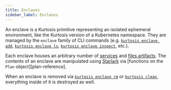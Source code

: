```yaml
---
title: Enclaves
sidebar_label: Enclaves
---
```


An enclave is a Kurtosis primitive representing an isolated ephemeral environment, like the Kurtosis version of a Kubernetes namespace. They are managed by the `enclave` family of CLI commands (e.g. [`kurtosis enclave add`][enclave-add-reference], [`kurtosis enclave ls`][enclave-ls-reference], [`kurtosis enclave inspect`][enclave-inspect-reference], etc.).

Each enclave houses an arbitrary number of [services][services] and [files artifacts][files-artifacts-reference]. The contents of an enclave are manipulated using [Starlark][starlark-reference] via [functions on the `Plan` object][plan-reference].

When an enclave is removed via [`kurtosis enclave rm`][enclave-rm-reference] or [`kurtosis clean`][clean-reference], everything inside of it is destroyed as well.

<!----------------- ONLY LINKS BELOW HERE ------------------------------>
[enclave-add-reference]: ../cli-reference/enclave-add.md
[enclave-ls-reference]: ../cli-reference/enclave-ls.md
[enclave-inspect-reference]: ../cli-reference/enclave-inspect.md
[enclave-rm-reference]: ../cli-reference/enclave-rm.md
[clean-reference]: ../cli-reference/clean.md
[files-artifacts-reference]: ./files-artifacts.md
[plan-starlark-reference]: ../starlark-reference/plan.md
[starlark-reference]: ./starlark.md
[services]: ./services.md
